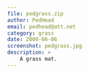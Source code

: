 ```yaml
---
file: pedgrass.zip
author: PedHead
email: pedhead@att.net
category: grass
date: 2000-06-06
screenshot: pedgrass.jpg
description: >
    A grass mat.
---
```

